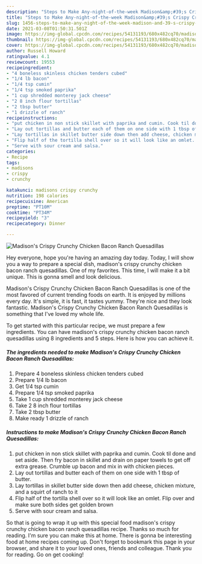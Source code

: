 ```yaml
---
description: "Steps to Make Any-night-of-the-week Madison&amp;#39;s Crispy Crunchy Chicken Bacon Ranch Quesadillas"
title: "Steps to Make Any-night-of-the-week Madison&amp;#39;s Crispy Crunchy Chicken Bacon Ranch Quesadillas"
slug: 1456-steps-to-make-any-night-of-the-week-madison-and-39-s-crispy-crunchy-chicken-bacon-ranch-quesadillas
date: 2021-03-08T01:50:31.501Z
image: https://img-global.cpcdn.com/recipes/54131193/680x482cq70/madisons-crispy-crunchy-chicken-bacon-ranch-quesadillas-recipe-main-photo.jpg
thumbnail: https://img-global.cpcdn.com/recipes/54131193/680x482cq70/madisons-crispy-crunchy-chicken-bacon-ranch-quesadillas-recipe-main-photo.jpg
cover: https://img-global.cpcdn.com/recipes/54131193/680x482cq70/madisons-crispy-crunchy-chicken-bacon-ranch-quesadillas-recipe-main-photo.jpg
author: Russell Howard
ratingvalue: 4.1
reviewcount: 19553
recipeingredient:
- "4 boneless skinless chicken tenders cubed"
- "1/4 lb bacon"
- "1/4 tsp cumin"
- "1/4 tsp smoked paprika"
- "1 cup shredded monterey jack cheese"
- "2 8 inch flour tortillas"
- "2 tbsp butter"
- "1 drizzle of ranch"
recipeinstructions:
- "put chicken in non stick skillet with paprika and cumin. Cook til done and set aside. Then fry bacon in skillet and drain on paper towels to get off extra grease. Crumble up bacon and mix in with chicken pieces."
- "Lay out tortillas and butter each of them on one side with 1 tbsp of butter."
- "Lay tortillas in skillet butter side down then add cheese, chicken mixture, and a squirt of ranch to it"
- "Flip half of the tortilla shell over so it will look like an omlet. Flip over and make sure both sides get golden brown"
- "Serve with sour cream and salsa."
categories:
- Recipe
tags:
- madisons
- crispy
- crunchy

katakunci: madisons crispy crunchy 
nutrition: 198 calories
recipecuisine: American
preptime: "PT10M"
cooktime: "PT34M"
recipeyield: "3"
recipecategory: Dinner

---
```



![Madison&#39;s Crispy Crunchy Chicken Bacon Ranch Quesadillas](https://img-global.cpcdn.com/recipes/54131193/680x482cq70/madisons-crispy-crunchy-chicken-bacon-ranch-quesadillas-recipe-main-photo.jpg)

Hey everyone, hope you're having an amazing day today. Today, I will show you a way to prepare a special dish, madison&#39;s crispy crunchy chicken bacon ranch quesadillas. One of my favorites. This time, I will make it a bit unique. This is gonna smell and look delicious.

Madison&#39;s Crispy Crunchy Chicken Bacon Ranch Quesadillas is one of the most favored of current trending foods on earth. It is enjoyed by millions every day. It's simple, it is fast, it tastes yummy. They're nice and they look fantastic. Madison&#39;s Crispy Crunchy Chicken Bacon Ranch Quesadillas is something that I've loved my whole life.




To get started with this particular recipe, we must prepare a few ingredients. You can have madison&#39;s crispy crunchy chicken bacon ranch quesadillas using 8 ingredients and 5 steps. Here is how you can achieve it.

<!--inarticleads1-->

##### The ingredients needed to make Madison&#39;s Crispy Crunchy Chicken Bacon Ranch Quesadillas:

1. Prepare 4 boneless skinless chicken tenders cubed
1. Prepare 1/4 lb bacon
1. Get 1/4 tsp cumin
1. Prepare 1/4 tsp smoked paprika
1. Take 1 cup shredded monterey jack cheese
1. Take 2 8 inch flour tortillas
1. Take 2 tbsp butter
1. Make ready 1 drizzle of ranch




<!--inarticleads2-->

##### Instructions to make Madison&#39;s Crispy Crunchy Chicken Bacon Ranch Quesadillas:

1. put chicken in non stick skillet with paprika and cumin. Cook til done and set aside. Then fry bacon in skillet and drain on paper towels to get off extra grease. Crumble up bacon and mix in with chicken pieces.
1. Lay out tortillas and butter each of them on one side with 1 tbsp of butter.
1. Lay tortillas in skillet butter side down then add cheese, chicken mixture, and a squirt of ranch to it
1. Flip half of the tortilla shell over so it will look like an omlet. Flip over and make sure both sides get golden brown
1. Serve with sour cream and salsa.




So that is going to wrap it up with this special food madison&#39;s crispy crunchy chicken bacon ranch quesadillas recipe. Thanks so much for reading. I'm sure you can make this at home. There is gonna be interesting food at home recipes coming up. Don't forget to bookmark this page in your browser, and share it to your loved ones, friends and colleague. Thank you for reading. Go on get cooking!
